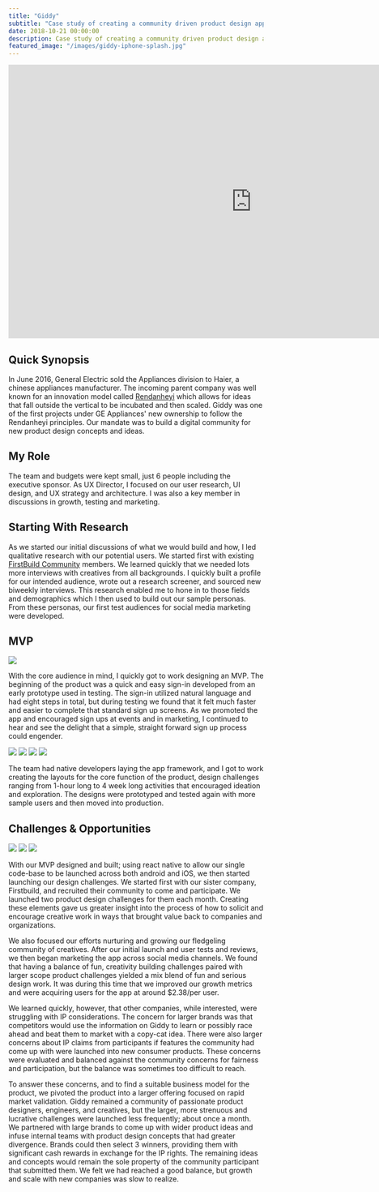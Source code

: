 ```yaml
---
title: "Giddy"
subtitle: "Case study of creating a community driven product design app"
date: 2018-10-21 00:00:00
description: Case study of creating a community driven product design app
featured_image: "/images/giddy-iphone-splash.jpg"
---
```


<iframe src="https://player.vimeo.com/video/369319110" width="960" height="540" frameborder="0" allowfullscreen></iframe>

## Quick Synopsis

In June 2016, General Electric sold the Appliances division to Haier, a chinese appliances manufacturer. The incoming parent company was well known for an innovation model called [Rendanheyi](https://hbr.org/2018/11/the-end-of-bureaucracy) which allows for ideas that fall outside the vertical to be incubated and then scaled. Giddy was one of the first projects under GE Appliances' new ownership to follow the Rendanheyi principles. Our mandate was to build a digital community for new product design concepts and ideas.

## My Role

The team and budgets were kept small, just 6 people including the executive sponsor. As UX Director, I focused on our user research, UI design, and UX strategy and architecture. I was also a key member in discussions in growth, testing and marketing.

## Starting With Research

As we started our initial discussions of what we would build and how, I led qualitative research with our potential users. We started first with existing [FirstBuild Community](https://firstbuild.com/community) members. We learned quickly that we needed lots more interviews with creatives from all backgrounds. I quickly built a profile for our intended audience, wrote out a research screener, and sourced new biweekly interviews. This research enabled me to hone in to those fields and demographics which I then used to build out our sample personas. From these personas, our first test audiences for social media marketing were developed.

## MVP

![](/images/gidy-sign-up.gif)

With the core audience in mind, I quickly got to work designing an MVP. The beginning of the product was a quick and easy sign-in developed from an early prototype used in testing. The sign-in utilized natural language and had eight steps in total, but during testing we found that it felt much faster and easier to complete that standard sign up screens. As we promoted the app and encouraged sign ups at events and in marketing, I continued to hear and see the delight that a simple, straight forward sign up process could engender.

<div class="gallery" data-columns="4">
  <img src="/images/challenges-feed.jpg" />
  <img src="/images/challenge-detail.jpg" />
  <img src="/images/blank-entry.jpg" />
  <img src="/images/entry-confim.jpg" />
</div>

The team had native developers laying the app framework, and I got to work creating the layouts for the core function of the product, design challenges ranging from 1-hour long to 4 week long activities that encouraged ideation and exploration. The designs were prototyped and tested again with more sample users and then moved into production.

## Challenges & Opportunities

<div class="gallery" data-columns="2">
  <img src="/images/smoker-challenge.jpg" />
  <img src="/images/smoker-1.png" />
  <img src="/images/smoker-2.png" />
</div>

With our MVP designed and built; using react native to allow our single code-base to be launched across both android and iOS, we then started launching our design challenges. We started first with our sister company, Firstbuild, and recruited their community to come and participate. We launched two product design challenges for them each month. Creating these elements gave us greater insight into the process of how to solicit and encourage creative work in ways that brought value back to companies and organizations.

We also focused our efforts nurturing and growing our fledgeling community of creatives. After our initial launch and user tests and reviews, we then began marketing the app across social media channels. We found that having a balance of fun, creativity building challenges paired with larger scope product challenges yielded a mix blend of fun and serious design work. It was during this time that we improved our growth metrics and were acquiring users for the app at around \$2.38/per user.

We learned quickly, however, that other companies, while interested, were struggling with IP considerations. The concern for larger brands was that competitors would use the information on Giddy to learn or possibly race ahead and beat them to market with a copy-cat idea. There were also larger concerns about IP claims from participants if features the community had come up with were launched into new consumer products. These concerns were evaluated and balanced against the community concerns for fairness and participation, but the balance was sometimes too difficult to reach.

To answer these concerns, and to find a suitable business model for the product, we pivoted the product into a larger offering focused on rapid market validation. Giddy remained a community of passionate product designers, engineers, and creatives, but the larger, more strenuous and lucrative challenges were launched less frequently; about once a month. We partnered with large brands to come up with wider product ideas and infuse internal teams with product design concepts that had greater divergence. Brands could then select 3 winners, providing them with significant cash rewards in exchange for the IP rights. The remaining ideas and concepts would remain the sole property of the community participant that submitted them. We felt we had reached a good balance, but growth and scale with new companies was slow to realize.
